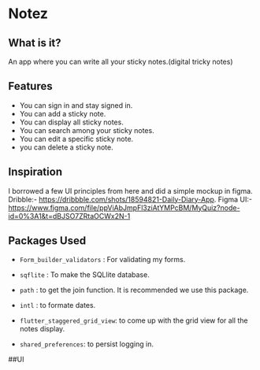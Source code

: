 # Notez

## What is it?
An app where you can write all your sticky notes.(digital tricky notes)

## Features
- You can sign in and stay signed in.
- You can add a sticky note.
- You can display all sticky notes.
- You can search among your sticky notes.
- You can edit a specific sticky note.
- you can delete a sticky note.

## Inspiration
I borrowed a few UI principles from here and did a simple mockup in figma.
Dribble:- https://dribbble.com/shots/18594821-Daily-Diary-App.
Figma UI:- https://www.figma.com/file/ppViAbJmpFl3ziAtYMPcBM/MyQuiz?node-id=0%3A1&t=dBJSO7ZRtaOCWx2N-1

## Packages Used
- `Form_builder_validators` : For validating my forms.

- `sqflite` : To make the SQLlite database.

- `path` : to get the join function. It is recommended we use this package.

- `intl` : to formate dates.

- `flutter_staggered_grid_view`: to come up with the grid view for all the notes display.

- `shared_preferences`: to persist logging in.

##UI

